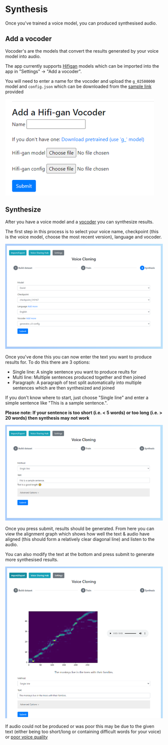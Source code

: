 # Synthesis

Once you've trained a voice model, you can produced synthesised audio.

## Add a vocoder

Vocoder's are the models that convert the results generated by your voice model into audio.

The app currently supports [Hifigan](https://github.com/jik876/hifi-gan) models which can be imported into the app in "Settings" -> "Add a vocoder".

You will need to enter a name for the vocoder and upload the `g_02500000` model and `config.json` which can be downloaded from the [sample link](https://drive.google.com/drive/folders/1YuOoV3lO2-Hhn1F2HJ2aQ4S0LC1JdKLd) provided

![Vocoder](images/vocoder.PNG "Vocoder")

## Synthesize

After you have a voice model and a [vocoder](#add-a-vocoder) you can synthesize results. 

The first step in this process is to select your voice name, checkpoint (this is the voice model, choose the most recent version), language and vocoder.

![Synthesis setup](images/synthesis-setup.PNG "Synthesis setup")

Once you've done this you can now enter the text you want to produce results for. To do this there are 3 options:

- Single line: A single sentence you want to produce reults for
- Multi line: Multiple sentences produced together and then joined
- Paragraph: A paragraph of text split automatically into multiple sentences which are then synthesized and joined

If you don't know where to start, just choose "Single line" and enter a simple sentence like "This is a sample sentence.". 

**Please note: If your sentence is too short (i.e. < 5 words) or too long (i.e. > 20 words) then synthesis may not work**

![Synthesis](images/synthesis.PNG "Synthesis")

Once you press submit, results should be generated. From here you can view the alignment graph which shows how well the text & audio have aligned (this should form a relatively clear diagonal line) and listen to the audio.

You can also modify the text at the bottom and press submit to generate more synthesised results.

![Synthesis results](images/synthesis-results.PNG "Synthesis results")

If audio could not be produced or was poor this may be due to the given text (either being too short/long or containing difficult words for your voice) or [poor voice quality](Voice-Cloning-App/training/#verifying-quality)